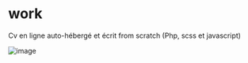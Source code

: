 # work

Cv en ligne auto-hébergé et écrit from scratch (Php, scss et javascript)

![image](https://github.com/aliceout/work/assets/10231985/abefccac-1ccb-4c3c-9bb8-1ae08298086d)

